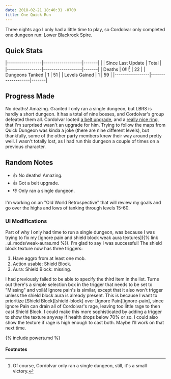 ```yaml
---
date: 2018-02-21 18:40:31 -0700
title: One Quick Run
---
```

Three nights ago I only had a little time to play, so Cordolvar only completed one dungeon run: Lower Blackrock Spire.

## Quick Stats

|-----------------|-------------------|-------|
|                 | Since Last Update | Total |
|-----------------|-------------------|-------|
| Deaths          | 0!!![^1]          | 22    |
| Dungeons Tanked | 1                 | 51    |
| Levels Gained   | 1                 | 59    |
|-----------------|-------------------|-------|

## Progress Made

No deaths! Amazing. Granted I only ran a single dungeon, but LBRS is hardly a short dungeon. It has a total of nine bosses, and Cordolvar's group defeated them all. Cordolvar looted [a belt upgrade](http://www.wowdb.com/items/51985-stalwart-belt), and a [really nice ring](http://www.wowdb.com/items/13143-mark-of-the-dragon-lord), that I'm surprised wasn't an upgrade for him. Trying to follow the maps from Quick Dungeon was kinda a joke (there are nine different levels), but thankfully, some of the other party members knew their way around pretty well. I wasn't totally lost, as I had run this dungeon a couple of times on a previous character.

## Random Notes

* &#x1f44d; No deaths! Amazing.
* &#x1f44d; Got a belt upgrade.
* &#x1f44e; Only ran a single dungeon.

I'm working on an "Old World Retrospective" that will review my goals and go over the highs and lows of tanking through levels 15-60.

### UI Modifications

Part of why I only had time to run a single dungeon, was because I was trying to fix my [ignore pain and shield block weak aura textures]({% link _ui_mods/weak-auras.md %}). I'm glad to say I was successful! The shield block texture now has three triggers:

1. Have aggro from at least one mob.
1. Action usable: Shield Block.
1. Aura: Shield Block: missing.

I had previously failed to be able to specify the third item in the list. Turns out there's a simple selection box in the trigger that needs to be set to "Missing" and voilà! Ignore pain's is similar, except that it also won't trigger unless the shield block aura is already present. This is because I want to prioritize [Shield Block][shield-block] over [Ignore Pain][ignore-pain], since Ignore Pain can drain all of Cordolvar's rage, leaving too little rage to then cast Shield Block. I could make this more sophisticated by adding a trigger to show the texture anyway if health drops below 70% or so. I could also show the texture if rage is high enough to cast both. Maybe I'll work on that next time.

{% include powers.md %}

#### Footnotes

[^1]: Of course, Cordolvar only ran a single dungeon, still, it's a small victory.
